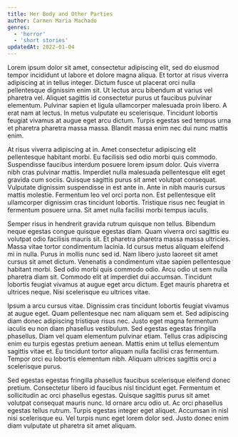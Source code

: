 ```yaml
---
title: Her Body and Other Parties
author: Carmen Maria Machado
genres:
  - 'horror'
  - 'short stories'
updatedAt: 2022-01-04
---
```

Lorem ipsum dolor sit amet, consectetur adipiscing elit, sed do eiusmod tempor incididunt ut labore et dolore magna aliqua. Et tortor at risus viverra adipiscing at in tellus integer. Dictum fusce ut placerat orci nulla pellentesque dignissim enim sit. Ut lectus arcu bibendum at varius vel pharetra vel. Aliquet sagittis id consectetur purus ut faucibus pulvinar elementum. Pulvinar sapien et ligula ullamcorper malesuada proin libero. A erat nam at lectus. In metus vulputate eu scelerisque. Tincidunt lobortis feugiat vivamus at augue eget arcu dictum. Turpis egestas sed tempus urna et pharetra pharetra massa massa. Blandit massa enim nec dui nunc mattis enim.

At risus viverra adipiscing at in. Amet consectetur adipiscing elit pellentesque habitant morbi. Eu facilisis sed odio morbi quis commodo. Suspendisse faucibus interdum posuere lorem ipsum dolor. Quis viverra nibh cras pulvinar mattis. Imperdiet nulla malesuada pellentesque elit eget gravida cum sociis. Quisque sagittis purus sit amet volutpat consequat. Vulputate dignissim suspendisse in est ante in. Ante in nibh mauris cursus mattis molestie. Fermentum leo vel orci porta non. Est pellentesque elit ullamcorper dignissim cras tincidunt lobortis. Tristique risus nec feugiat in fermentum posuere urna. Sit amet nulla facilisi morbi tempus iaculis.

Semper risus in hendrerit gravida rutrum quisque non tellus. Bibendum neque egestas congue quisque egestas diam. Quam viverra orci sagittis eu volutpat odio facilisis mauris sit. Et pharetra pharetra massa massa ultricies. Massa vitae tortor condimentum lacinia. Id cursus metus aliquam eleifend mi in nulla. Purus in mollis nunc sed id. Nam libero justo laoreet sit amet cursus sit amet dictum. Venenatis a condimentum vitae sapien pellentesque habitant morbi. Sed odio morbi quis commodo odio. Arcu odio ut sem nulla pharetra diam sit. Commodo elit at imperdiet dui accumsan. Tincidunt lobortis feugiat vivamus at augue eget arcu dictum. Eget mauris pharetra et ultrices neque. Nisi scelerisque eu ultrices vitae.

Ipsum a arcu cursus vitae. Dignissim cras tincidunt lobortis feugiat vivamus at augue eget. Quam pellentesque nec nam aliquam sem et. Sed adipiscing diam donec adipiscing tristique risus nec. Justo eget magna fermentum iaculis eu non diam phasellus vestibulum. Sed egestas egestas fringilla phasellus. Diam vel quam elementum pulvinar etiam. Tellus cras adipiscing enim eu turpis egestas pretium aenean. Mattis enim ut tellus elementum sagittis vitae et. Eu tincidunt tortor aliquam nulla facilisi cras fermentum. Tempor orci eu lobortis elementum nibh. Aliquam ultrices sagittis orci a scelerisque purus.

Sed egestas egestas fringilla phasellus faucibus scelerisque eleifend donec pretium. Consectetur libero id faucibus nisl tincidunt eget. Fermentum et sollicitudin ac orci phasellus egestas. Quisque sagittis purus sit amet volutpat consequat mauris nunc. Id ornare arcu odio ut. Ac orci phasellus egestas tellus rutrum. Turpis egestas integer eget aliquet. Accumsan in nisl nisi scelerisque eu. Vel turpis nunc eget lorem dolor sed. Justo donec enim diam vulputate ut pharetra sit amet aliquam.